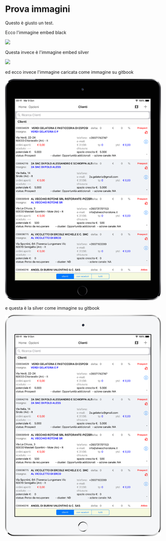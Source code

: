 # Prova immagini

Questo è giusto un test.

Ecco l'immagine embed black

![](https://kimostorage.blob.core.windows.net/kimomanual/Images/frame-black.png)



Questa invece è l'immagine embed silver

![](https://kimostorage.blob.core.windows.net/kimomanual/Images/frame-silver.png)



ed ecco invece l'immagine caricata come immagine su gitbook

![Posso mettere una caption!](../../.gitbook/assets/frame-black.png)



e questa è la silver come immagine su gitbook

![](../../.gitbook/assets/frame-silver.png)




